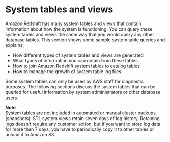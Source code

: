 # System tables and views<a name="c_intro_system_tables"></a>

Amazon Redshift has many system tables and views that contain information about how the system is functioning\. You can query these system tables and views the same way that you would query any other database tables\. This section shows some sample system table queries and explains: 
+ How different types of system tables and views are generated
+ What types of information you can obtain from these tables
+ How to join Amazon Redshift system tables to catalog tables
+ How to manage the growth of system table log files

Some system tables can only be used by AWS staff for diagnostic purposes\. The following sections discuss the system tables that can be queried for useful information by system administrators or other database users\. 

**Note**  
System tables are not included in automated or manual cluster backups \(snapshots\)\. STL system views retain seven days of log history\. Retaining logs doesn't require any customer action, but if you want to store log data for more than 7 days, you have to periodically copy it to other tables or unload it to Amazon S3\.